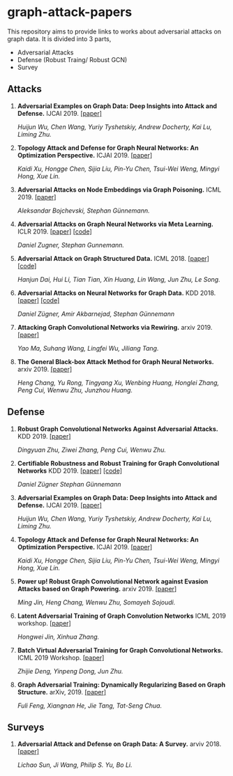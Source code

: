 # graph-attack-papers
This repository aims to provide links to works about adversarial attacks on graph data.
It is divided into 3 parts, 
* Adversarial Attacks
* Defense (Robust Traing/ Robust GCN)
* Survey

## Attacks
1. **Adversarial Examples on Graph Data: Deep Insights into Attack and Defense.** IJCAI 2019. [[paper]](https://arxiv.org/pdf/1903.01610.pdf)

   *Huijun Wu, Chen Wang, Yuriy Tyshetskiy, Andrew Docherty, Kai Lu, Liming Zhu.*

1. **Topology Attack and Defense for Graph Neural Networks: An Optimization Perspective.** ICJAI 2019. [[paper]](https://arxiv.org/pdf/1906.04214.pdf)

   *Kaidi Xu, Hongge Chen, Sijia Liu, Pin-Yu Chen, Tsui-Wei Weng, Mingyi Hong, Xue Lin.*

1. **Adversarial Attacks on Node Embeddings via Graph Poisoning.** ICML 2019. [[paper]](https://arxiv.org/pdf/1809.01093.pdf)

   *Aleksandar Bojchevski, Stephan Günnemann.*

1. **Adversarial Attacks on Graph Neural Networks via Meta Learning.** ICLR 2019. [[paper]](https://openreview.net/pdf?id=Bylnx209YX) [[code]](https://github.com/danielzuegner/gnn-meta-attack)

   *Daniel Zugner, Stephan Gunnemann.*

1. **Adversarial Attack on Graph Structured Data.** ICML 2018. [[paper]](https://arxiv.org/pdf/1806.02371.pdf) [[code]](https://github.com/Hanjun-Dai/graph_adversarial_attack)

   *Hanjun Dai, Hui Li, Tian Tian, Xin Huang, Lin Wang, Jun Zhu, Le Song.*

1. **Adversarial Attacks on Neural Networks for Graph Data.** KDD 2018. [[paper]](https://arxiv.org/pdf/1805.07984.pdf) [[code]](https://github.com/danielzuegner/nettack)

   *Daniel Zügner, Amir Akbarnejad, Stephan Günnemann*

1. **Attacking Graph Convolutional Networks via Rewiring.** arxiv 2019. [[paper]](https://arxiv.org/pdf/1906.03750.pdf)

   *Yao Ma, Suhang Wang, Lingfei Wu, Jiliang Tang.*

1. **The General Black-box Attack Method for Graph Neural Networks.** arxiv 2019. [[paper]](https://arxiv.org/pdf/1908.01297.pdf)

   *Heng Chang, Yu Rong, Tingyang Xu, Wenbing Huang, Honglei Zhang, Peng Cui, Wenwu Zhu, Junzhou Huang.*

## Defense
1. **Robust Graph Convolutional Networks Against Adversarial Attacks.** KDD 2019. [[paper]](http://pengcui.thumedialab.com/papers/RGCN.pdf) 

   *Dingyuan Zhu, Ziwei Zhang, Peng Cui, Wenwu Zhu.*

1. **Certifiable Robustness and Robust Training for Graph Convolutional Networks** KDD 2019. [[paper]](https://arxiv.org/pdf/1906.12269.pdf) [[code]](https://github.com/danielzuegner/robust-gcn)

   *Daniel Zügner Stephan Günnemann*

1. **Adversarial Examples on Graph Data: Deep Insights into Attack and Defense.**  IJCAI 2019. [[paper]](https://arxiv.org/pdf/1903.01610.pdf)

   *Huijun Wu, Chen Wang, Yuriy Tyshetskiy, Andrew Docherty, Kai Lu, Liming Zhu.*

1. **Topology Attack and Defense for Graph Neural Networks: An Optimization Perspective.** ICJAI 2019. [[paper]](https://arxiv.org/pdf/1906.04214.pdf)

   *Kaidi Xu, Hongge Chen, Sijia Liu, Pin-Yu Chen, Tsui-Wei Weng, Mingyi Hong, Xue Lin.*

1. **Power up! Robust Graph Convolutional Network against Evasion Attacks based on Graph Powering.** arxiv 2019. [[paper]](https://arxiv.org/abs/1905.10029)

   *Ming Jin, Heng Chang, Wenwu Zhu, Somayeh Sojoudi.* 

1. **Latent Adversarial Training of Graph Convolution Networks** ICML 2019 workshop. [[paper]](https://graphreason.github.io/papers/35.pdf)

   *Hongwei Jin, Xinhua Zhang.*

1. **Batch Virtual Adversarial Training for Graph Convolutional Networks.** ICML 2019 Workshop. [[paper]](https://arxiv.org/pdf/1902.09192.pdf)

   *Zhijie Deng, Yinpeng Dong, Jun Zhu.*

1. **Graph Adversarial Training: Dynamically Regularizing Based on Graph Structure.**  arXiv, 2019. [[paper]](https://arxiv.org/pdf/1902.08226.pdf)

   *Fuli Feng, Xiangnan He, Jie Tang, Tat-Seng Chua.*


## Surveys
1. **Adversarial Attack and Defense on Graph Data: A Survey.** arviv 2018. [[paper]](https://arxiv.org/pdf/1812.10528.pdf)

    *Lichao Sun, Ji Wang, Philip S. Yu, Bo Li.*

